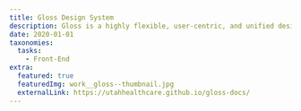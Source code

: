 ```yaml
---
title: Gloss Design System
description: Gloss is a highly flexible, user-centric, and unified design system used across a wide range of clinical and academic sites.
date: 2020-01-01
taxonomies:
  tasks:
    - Front-End
extra:
  featured: true
  featuredImg: work__gloss--thumbnail.jpg
  externalLink: https://utahhealthcare.github.io/gloss-docs/
---
```

